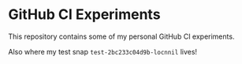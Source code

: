 # GitHub CI Experiments

This repository contains some of my personal GitHub CI experiments.

Also where my test snap  `test-2bc233c04d9b-locnnil` lives!
